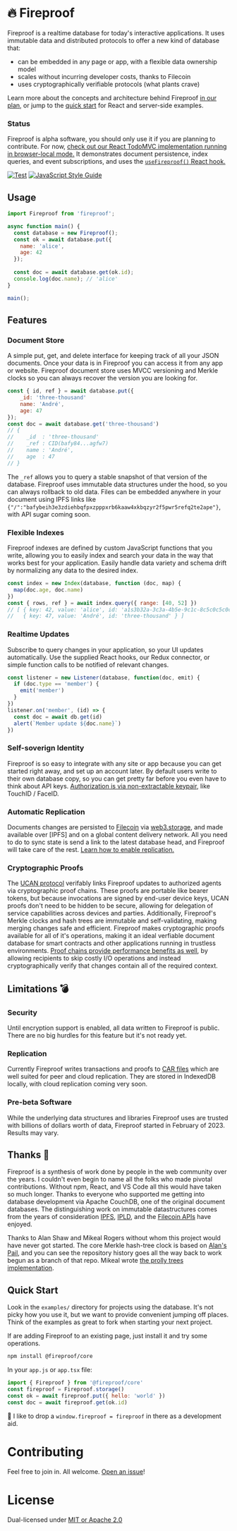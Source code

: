 # 🔥 Fireproof

Fireproof is a realtime database for today's interactive applications. It uses immutable data and distributed protocols 
to offer a new kind of database that:
- can be embedded in any page or app, with a flexible data ownership model
- scales without incurring developer costs, thanks to Filecoin
- uses cryptographically verifiable protocols (what plants crave)

Learn more about the concepts and architecture behind Fireproof [in our plan,](https://hackmd.io/@j-chris/SyoE-Plpj) or jump to the [quick start](#quick-start) for React and server-side examples.

### Status

Fireproof is alpha software, you should only use it if you are planning to contribute. For now, [check out our React TodoMVC implementation running in browser-local mode.](https://main--lucky-naiad-5aa507.netlify.app/) It demonstrates document persistence, index queries, and event subscriptions, and uses the [`useFireproof()` React hook.](https://github.com/fireproof-storage/fireproof/blob/main/packages/fireproof/hooks/use-fireproof.tsx)

[![Test](https://github.com/jchris/fireproof/actions/workflows/test.yml/badge.svg)](https://github.com/jchris/fireproof/actions/workflows/test.yml)
[![JavaScript Style Guide](https://img.shields.io/badge/code_style-standard-brightgreen.svg)](https://standardjs.com)

## Usage

```js
import Fireproof from 'fireproof';

async function main() {
  const database = new Fireproof();
  const ok = await database.put({
    name: 'alice',
    age: 42
  });
  
  const doc = await database.get(ok.id);
  console.log(doc.name); // 'alice'
}

main();
```

## Features

### Document Store

A simple put, get, and delete interface for keeping track of all your JSON documents. Once your data is in Fireproof you can access it from any app or website. Fireproof document store uses MVCC versioning and Merkle clocks so you can always recover the version you are looking for.

```js
const { id, ref } = await database.put({
    _id: 'three-thousand'
    name: 'André',
    age: 47
});
const doc = await database.get('three-thousand')
// {
//    _id  : 'three-thousand'
//    _ref : CID(bafy84...agfw7)
//    name : 'André',
//    age  : 47
// }
```

The `_ref` allows you to query a stable snapshot of that version of the database. Fireproof uses immutable data structures under the hood, so you can always rollback to old data. Files can be embedded anywhere in your document using IPFS links like `{"/":"bafybeih3e3zdiehbqfpxzpppxrb6kaaw4xkbqzyr2f5pwr5refq2te2ape"}`, with API sugar coming soon.

### Flexible Indexes

Fireproof indexes are defined by custom JavaScript functions that you write, allowing you to easily index and search your data in the way that works best for your application. Easily handle data variety and schema drift by normalizing any data to the desired index.

```js
const index = new Index(database, function (doc, map) {
  map(doc.age, doc.name)
})
const { rows, ref } = await index.query({ range: [40, 52] })
// [ { key: 42, value: 'alice', id: 'a1s3b32a-3c3a-4b5e-9c1c-8c5c0c5c0c5c' },
//   { key: 47, value: 'André', id: 'three-thousand' } ]
```

### Realtime Updates

Subscribe to query changes in your application, so your UI updates automatically. Use the supplied React hooks, our Redux connector, or simple function calls to be notified of relevant changes.

```js
const listener = new Listener(database, function(doc, emit) {
  if (doc.type == 'member') {
    emit('member')
  }
})
listener.on('member', (id) => {
  const doc = await db.get(id)
  alert(`Member update ${doc.name}`)
})
```

### Self-soverign Identity

Fireproof is so easy to integrate with any site or app because you can get started right away, and set up an account later. By default users write to their own database copy, so you can get pretty far before you even have to think about API keys. [Authorization is via non-extractable keypair](https://ucan.xyz), like TouchID / FaceID.

### Automatic Replication

Documents changes are persisted to [Filecoin](https://filecoin.io) via [web3.storage](https://web3.storage), and made available over [IPFS] and on a global content delivery network. All you need to do to sync state is send a link to the latest database head, and Fireproof will take care of the rest. [Learn how to enable replication.](#status)

### Cryptographic Proofs

The [UCAN protocol](https://ucan.xyz) verifably links Fireproof updates to authorized agents via cryptographic proof chains. These proofs are portable like bearer tokens, but because invocations are signed by end-user device keys, UCAN proofs don't need to be hidden to be secure, allowing for delegation of service capabilities across devices and parties. Additionally, Fireproof's Merkle clocks and hash trees are immutable and self-validating, making merging changes safe and efficient. Fireproof makes cryptographic proofs available for all of it's operations, making it an ideal verfiable document database for smart contracts and other applications running in trustless environments. [Proof chains provide performance benefits as well](https://purrfect-tracker-45c.notion.site/Data-Routing-23c37b269b4c4c3dacb60d0077113bcb), by allowing recipients to skip costly I/O operations and instead cryptographically verify that changes contain all of the required context.

## Limitations 💣

### Security

Until encryption support is enabled, all data written to Fireproof is public. There are no big hurdles for this feature but it's not ready yet.

### Replication

Currently Fireproof writes transactions and proofs to [CAR files](https://ipld.io/specs/transport/car/carv2/) which are well suited for peer and cloud replication. They are stored in IndexedDB locally, with cloud replication coming very soon.

### Pre-beta Software

While the underlying data structures and libraries Fireproof uses are trusted with billions of dollars worth of data, Fireproof started in February of 2023. Results may vary.

## Thanks 🙏

Fireproof is a synthesis of work done by people in the web community over the years. I couldn't even begin to name all the folks who made pivotal contributions. Without npm, React, and VS Code all this would have taken so much longer. Thanks to everyone who supported me getting into database development via Apache CouchDB, one of the original document databases. The distinguishing work on immutable datastructures comes from the years of consideration [IPFS](https://ipfs.tech), [IPLD](https://ipld.io), and the [Filecoin APIs](https://docs.filecoin.io) have enjoyed.

Thanks to Alan Shaw and Mikeal Rogers without whom this project would have never got started. The core Merkle hash-tree clock is based on [Alan's Pail](https://github.com/alanshaw/pail), and you can see the repository history goes all the way back to work begun as a branch of that repo. Mikeal wrote [the prolly trees implementation](https://github.com/mikeal/prolly-trees).

## Quick Start

Look in the `examples/` directory for projects using the database. It's not picky how you use it, but we want to provide convenient jumping off places. Think of the examples as great to fork when starting your next project.

If are adding Fireproof to an existing page, just install it and try some operations.

```sh
npm install @fireproof/core
```

In your `app.js` or `app.tsx` file:

```js
import { Fireproof } from '@fireproof/core'
const fireproof = Fireproof.storage()
const ok = await fireproof.put({ hello: 'world' })
const doc = await fireproof.get(ok.id)
```

🤫 I like to drop a `window.fireproof = fireproof` in there as a development aid.

# Contributing

Feel free to join in. All welcome. [Open an issue](https://github.com/jchris/fireproof/issues)!

# License

Dual-licensed under [MIT or Apache 2.0](https://github.com/jchris/fireproof/blob/main/LICENSE.md)
